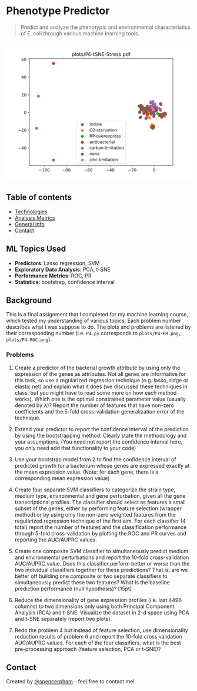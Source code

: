 # Phenotype Predictor
> Predict and analyze the phenotypic and environmental characteristics of E. coli through various machine learning tools.

![Example screenshot](./plots/P6-tSNE-Stress.png)

## Table of contents
* [Technologies](#technologies)
* [Analysis Metrics](#code-examples)
* [General info](#general-info)
* [Contact](#contact)

## ML Topics Used
* **Predictors**: Lasso regression, SVM
* **Exploratory Data Analysis**: PCA, t-SNE
* **Performance Metrics**: ROC, PR
* **Statistics**: bootstrap, confidence interval

## Background
This is a final assignment that I completed for my machine learning course, which tested my understanding of various topics. Each problem number describes what I was suppose to do. The plots and problems are listened by their corresponding number (i.e. `P4.py` corresponds to `plots/P4-PR.png, plots/P4-ROC.png`).

### Problems
1. Create a predictor of the bacterial growth attribute by using only the expression of the genes
as attributes. Not all genes are informative for this task, so use a regularized regression technique (e.g. lasso, ridge or elastic net) and explain what it does (we discussed these techniques in class, but you might have to read some more on how each method works). Which
one is the optimal constrained parameter value (usually denoted by λ)? Report the number
of features that have non-zero coefficients and the 5-fold cross-validation generalization error of the technique.

2. Extend your predictor to report the confidence interval of the prediction by using the bootstrapping method. Clearly state the methodology and your assumptions. (You need not report the confidence interval here, you only need add that functionality to your code)

3. Use your bootstrap model from 2 to find the confidence interval of predicted growth for a
bacterium whose genes are expressed exactly at the mean expression value. (Note: for each
gene, there is a corresponding mean expression value)

4. Create four separate SVM classifiers to categorize the strain type, medium type, environmental and gene perturbation, given all the gene transcriptional profiles. The classifier
should select as features a small subset of the genes, either by performing feature selection
(wrapper method) or by using only the non-zero weighted features from the regularized regression technique of the first aim. For each classifier (4 total) report the number of features
and the classification performance through 5-fold cross-validation by plotting the ROC and
PR curves and reporting the AUC/AUPRC values.

5. Create one composite SVM classifier to simultaneously predict medium and environmental
perturbations and report the 10-fold cross-validation AUC/AUPRC value. Does this classifier
perform better or worse than the two individual classifiers together for these predictions?
That is, are we better off building one composite or two separate classifiers to simultaneously predict these two features? What is the baseline prediction performance (null hypothesis)? [15pt]

6. Reduce the dimensionality of gene expression profiles (i.e. last 4496 columns) to two dimensions only using both Principal Component Analysis (PCA) and t-SNE. Visualize the dataset
in 2-d space using PCA and t-SNE separately (report two plots).

7. Redo the problem 4 but instead of feature selection, use dimensionality reduction results
of problem 6 and report the 10-fold cross validation AUC/AUPRC values. For each of the
four classifiers, what is the best pre-processing approach (feature selection, PCA or t-SNE)?

## Contact
Created by [@spencerpham](https://www.spencerpham.dev/) - feel free to contact me!
